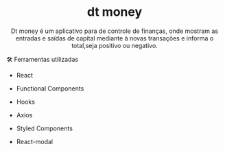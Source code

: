 <h1 align='center'>dt money</h1>

<p align='center'>Dt money é um aplicativo para de controle de finanças, onde mostram as entradas e saídas de capital mediante à novas transações e informa o total,seja positivo ou negativo.</p>



:hammer_and_wrench: Ferramentas utilizadas

- React

- Functional Components

- Hooks

- Axios

- Styled Components

- React-modal

  
